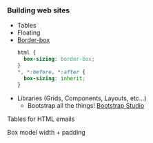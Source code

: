 ### Building web sites

* Tables
* Floating
* [Border-box](https://www.paulirish.com/2012/box-sizing-border-box-ftw/)
  ```css
  html {
    box-sizing: border-box;
  }
  *, *:before, *:after {
    box-sizing: inherit;
  }
  ```
* Libraries (Grids, Components, Layouts, etc...)
  * Bootstrap all the things! [Bootstrap Studio](https://bootstrapstudio.io/)

<aside class="notes">
Tables for HTML emails

Box model width + padding
</aside>